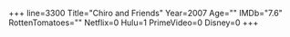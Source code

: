 +++
line=3300
Title="Chiro and Friends"
Year=2007
Age=""
IMDb="7.6"
RottenTomatoes=""
Netflix=0
Hulu=1
PrimeVideo=0
Disney=0
+++


